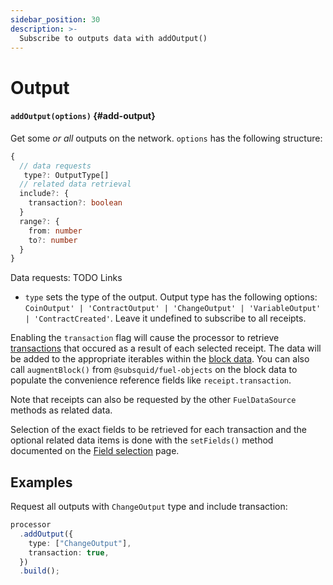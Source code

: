 ```yaml
---
sidebar_position: 30
description: >-
  Subscribe to outputs data with addOutput()
---
```


# Output

#### `addOutput(options)` {#add-output}

Get some _or all_ outputs on the network. `options` has the following structure:

```typescript
{
  // data requests
   type?: OutputType[]
  // related data retrieval
  include?: {
    transaction?: boolean
  }
  range?: {
    from: number
    to?: number
  }
}
```

Data requests:
TODO Links

- `type` sets the type of the output. Output type has the following options: `CoinOutput' | 'ContractOutput' | 'ChangeOutput' | 'VariableOutput' | 'ContractCreated'`. Leave it undefined to subscribe to all receipts.

Enabling the `transaction` flag will cause the processor to retrieve [transactions](/solana-indexing/sdk/solana-batch/instructions) that occured as a result of each selected receipt. The data will be added to the appropriate iterables within the [block data](/solana-indexing/sdk/solana-batch/context-interfaces). You can also call `augmentBlock()` from `@subsquid/fuel-objects` on the block data to populate the convenience reference fields like `receipt.transaction`.

Note that receipts can also be requested by the other `FuelDataSource` methods as related data.

Selection of the exact fields to be retrieved for each transaction and the optional related data items is done with the `setFields()` method documented on the [Field selection](../field-selection) page.

## Examples

Request all outputs with `ChangeOutput` type and include transaction:

```ts
processor
  .addOutput({
    type: ["ChangeOutput"],
    transaction: true,
  })
  .build();
```
